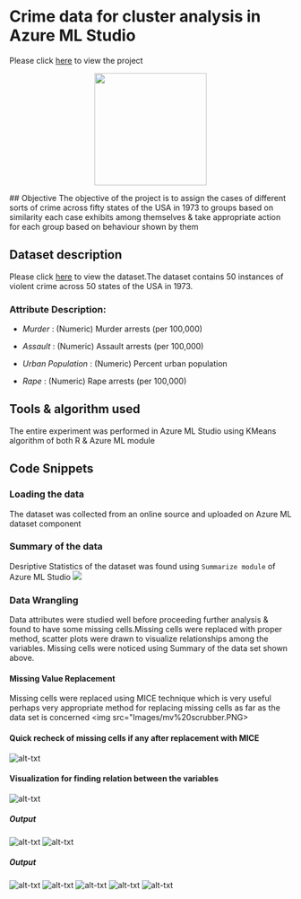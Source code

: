 # Crime data for cluster analysis in Azure ML Studio
Please click [here](https://gallery.azure.ai/Experiment/Cluster-Analysis-on-Crime-Data) to view the project


<p align="center">
  <img src="Images/cuchillo-con-sangre.jpg",alt="neofetch" align="middle" height="200px">
  </p>
## Objective
The objective of the project is to assign the cases of different sorts of crime across fifty states of the USA in 1973 to groups based on similarity each case exhibits among themselves & take appropriate action for each group based on behaviour shown by them

## Dataset description
Please click [here](Dataset/crime_data1.csv) to view the dataset.The dataset contains 50 instances of violent crime across 50 states of the USA in 1973.

### Attribute Description:

* _Murder_ : (Numeric) Murder arrests (per 100,000)

*  _Assault_ : (Numeric) Assault arrests (per 100,000)

* _Urban Population_ : (Numeric) Percent urban population

* _Rape_ : (Numeric) Rape arrests (per 100,000)

## Tools & algorithm used
The entire experiment was performed in Azure ML Studio using KMeans algorithm of both R & Azure ML module

## Code Snippets

### Loading the data
The dataset was collected from an online source and uploaded on Azure ML dataset component

### Summary of the data
Desriptive Statistics of the dataset was found using `Summarize module` of Azure ML Studio
<img src="Images/Capture.PNG">
### Data Wrangling
Data attributes were studied well before proceeding further analysis & found to have some missing cells.Missing cells were replaced with proper method, scatter plots were drawn to visualize relationships among the variables.
Missing cells were noticed using Summary of the data set shown above.
#### Missing Value Replacement
Missing cells were replaced using MICE technique which is very useful perhaps very appropriate method for replacing missing cells as far as the data set is concerned
<img src="Images/mv%20scrubber.PNG>
          
#### Quick recheck of missing cells if any after replacement with MICE
![alt-txt](Images/summary%20after%20replacing%20mv.PNG)   

#### Visualization for finding relation between the variables
![alt-txt](Images/scatter%20plot1.PNG)
##### Output
![alt-txt](Images/scatter%20plot2.PNG)
![alt-txt](Images/scatter%20plot3.PNG)
##### Output
![alt-txt](Images/scatter%20plots.PNG)
![alt-txt](Images/scatter%20plot4.PNG)
![alt-txt](Images/scatterplot5.PNG)
![alt-txt](Images/scatter%20plot%206.PNG)
![alt-txt](Images/scatter%20plot4.PNG)











